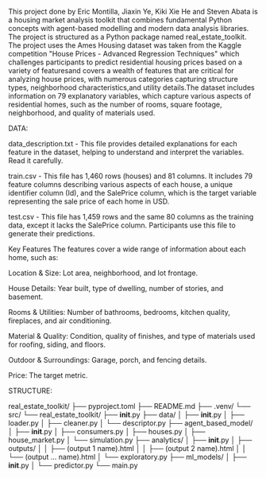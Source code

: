 This project done by Eric Montilla, Jiaxin Ye, Kiki Xie He and Steven Abata is a housing market analysis toolkit that combines fundamental Python concepts with agent-based modelling and modern data analysis libraries. 
The project is structured as a Python package named real_estate_toolkit.
The project uses the Ames Housing dataset was taken from the Kaggle competition "House Prices - Advanced Regression Techniques" which challenges participants to predict residential housing prices based on a variety of featuresand covers a wealth of features that are critical for analyzing house prices, 
with numerous categories capturing structure types, neighborhood characteristics,and utility details.The dataset includes information on 79 explanatory variables,
which capture various aspects of residential homes, such as the number of rooms, square footage, neighborhood, and quality of materials used.

DATA:

data_description.txt - This file provides detailed explanations for each feature in the dataset, helping to understand and interpret the variables. Read it carefully.

train.csv - This file has 1,460 rows (houses) and 81 columns. It includes 79 feature columns describing various aspects of each house, a unique identifier column (Id), and the SalePrice column, which is the target variable representing the sale price of each home in USD.

test.csv - This file has 1,459 rows and the same 80 columns as the training data, except it lacks the SalePrice column. Participants use this file to generate their predictions.

Key Features
The features cover a wide range of information about each home, such as:

Location & Size: Lot area, neighborhood, and lot frontage.

House Details: Year built, type of dwelling, number of stories, and basement.

Rooms & Utilities: Number of bathrooms, bedrooms, kitchen quality, fireplaces, and air conditioning.

Material & Quality: Condition, quality of finishes, and type of materials used for roofing, siding, and floors.

Outdoor & Surroundings: Garage, porch, and fencing details.

Price: The target metric.

STRUCTURE:

real_estate_toolkit/
├── pyproject.toml
├── README.md
├── .venv/
└── src/
    └── real_estate_toolkit/
        ├── __init__.py
        ├── data/
        │   ├── __init__.py
        │   ├── loader.py
        │   ├── cleaner.py
        │   └── descriptor.py
        ├── agent_based_model/
        │   ├── __init__.py
        │   ├── consumers.py
        │   ├── houses.py
        │   ├── house_market.py
        │   └── simulation.py
        ├── analytics/
        │   ├── __init__.py
        │   ├── outputs/
        │   │   ├── (output 1 name).html
        │   │   ├── (output 2 name).html
        │   │   └── (output ... name).html
        │   └── exploratory.py
        ├── ml_models/
        │   ├── __init__.py
        │   └── predictor.py
        └── main.py
